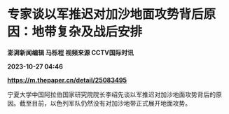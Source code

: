 # 专家谈以军推迟对加沙地面攻势背后原因：地带复杂及战后安排
**澎湃新闻编辑 马栎程 视频来源 CCTV国际时讯**

**2023-10-27 04:46**

**https://m.thepaper.cn/detail/25083495**

宁夏大学中国阿拉伯国家研究院院长李绍先谈以军推迟对加沙地面攻势背后的原因。截至目前，以色列军队仍然没有对加沙地带正式展开地面攻势。